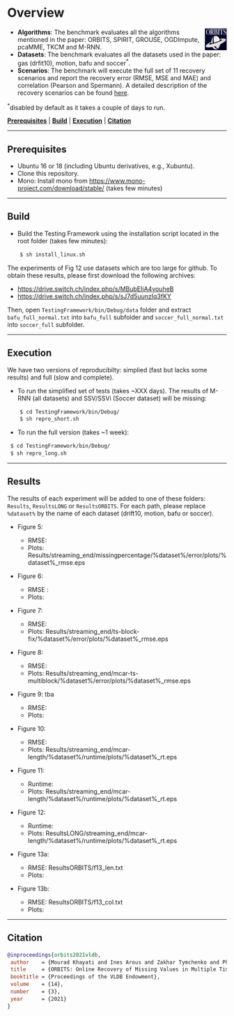 # Overview

<img img align="right" width="50" height="50" src="orbits_logo.png" >

- **Algorithms**: The benchmark evaluates all the algorithms mentioned in the paper: ORBITS, SPIRIT, GROUSE, OGDImpute, pcaMME, TKCM and M-RNN. 
- **Datasets**: The benchmark evaluates all the datasets used in the paper: gas (drfit10), motion, bafu and soccer<sup>*</sup>. 
- **Scenarios**: The benchmark will execute the full set of 11 recovery scenarios and report the recovery error (RMSE, MSE and MAE) and correlation (Pearson and Spermann). 
A detailed description of the recovery scenarios can be found [here](https://github.com/eXascaleInfolab/orbits/blob/master/TestingFramework/README.md).

<sup>*</sup>disabled by default as it takes a couple of days to run.
<!--
The online scenarios are described [here](https://github.com/eXascaleInfolab/orbits/blob/master/TestingFramework/bin/Debug/results/plotfiles/streaming_end.txt) while the batch scenarios are described [here](https://github.com/eXascaleInfolab/orbits/blob/master/TestingFramework/bin/Debug/results/plotfiles/batch_mid.txt). 
-->

[**Prerequisites**](#prerequisites) | [**Build**](#build) | [**Execution**](#execution) | [**Citation**](#citation)
___ 
 
## Prerequisites

- Ubuntu 16 or 18 (including Ubuntu derivatives, e.g., Xubuntu).
- Clone this repository.
- Mono: Install mono from https://www.mono-project.com/download/stable/ (takes few minutes)

___
## Build

- Build the Testing Framework using the installation script located in the root folder (takes few minutes):
```bash
    $ sh install_linux.sh
```

The experiments of Fig 12 use datasets which are too large for github. To obtain these results, please first download the following archives:
   - https://drive.switch.ch/index.php/s/MBubEIjA4youheB 
   - https://drive.switch.ch/index.php/s/sJ7d5uunzIq3fKY

Then, open `TestingFramework/bin/Debug/data` folder and extract `bafu_full_normal.txt` into `bafu_full` subfolder and `soccer_full_normal.txt` into `soccer_full` subfolder.

___
## Execution

We have two versions of reproducibilty: simplied (fast but lacks some results) and full (slow and complete). 
- To run the simplified set of tests (takes ~XXX days). The results of M-RNN (all datasets) and SSV/SSVi (Soccer dataset) will be missing:

```bash
    $ cd TestingFramework/bin/Debug/
    $ sh repro_short.sh
```

- To run the full version (takes ~1 week):

```bash
 $ cd TestingFramework/bin/Debug/
 $ sh repro_long.sh
```

___
## Results
The results of each experiment will be added to one of these folders: `Results`, `ResultsLONG` or `ResultsORBITS`. For each path,  please replace `%dataset%` by the name of each dataset (drift10, motion, bafu or soccer). 

  - Figure 5: 
     - RMSE: 
     - Plots: Results/streaming_end/missingpercentage/\%dataset\%/error/plots/\%dataset\%\_rmse.eps

  - Figure 6: 
     - RMSE :
     - Plots: 

  - Figure 7: 
     - RMSE: 
     - Plots: Results/streaming_end/ts-block-fix/\%dataset\%/error/plots/\%dataset\%\_rmse.eps

  - Figure 8: 
     - RMSE: 
     - Plots: Results/streaming_end/mcar-ts-multiblock/\%dataset\%/error/plots/\%dataset\%\_rmse.eps

  - Figure 9: tba
     - RMSE:
     - Plots:  

  - Figure 10: 
     - RMSE: 
     - Plots: Results/streaming_end/mcar-length/\%dataset\%/runtime/plots/\%dataset\%\_rt.eps

  - Figure 11: 
     - Runtime:  
     - Plots: Results/streaming_end/mcar-length/\%dataset\%/runtime/plots/\%dataset\%\_rt.eps

  - Figure 12: 
     - Runtime:  
     - Plots: ResultsLONG/streaming_end/mcar-length/\%dataset\%/runtime/plots/\%dataset\%\_rt.eps

  - Figure 13a: 
     - RMSE: ResultsORBITS/f13_len.txt
     - Plots:

  - Figure 13b: 
     - RMSE: ResultsORBITS/f13_col.txt
     - Plots:


___
## Citation
```bibtex
@inproceedings{orbits2021vldb,
 author    = {Mourad Khayati and Ines Arous and Zakhar Tymchenko and Philippe Cudr{\'{e}}{-}Mauroux},
 title     = {ORBITS: Online Recovery of Missing Values in Multiple Time Series Streams},
 booktitle = {Proceedings of the VLDB Endowment},
 volume    = {14},
 number    = {3},
 year      = {2021}
}
```

